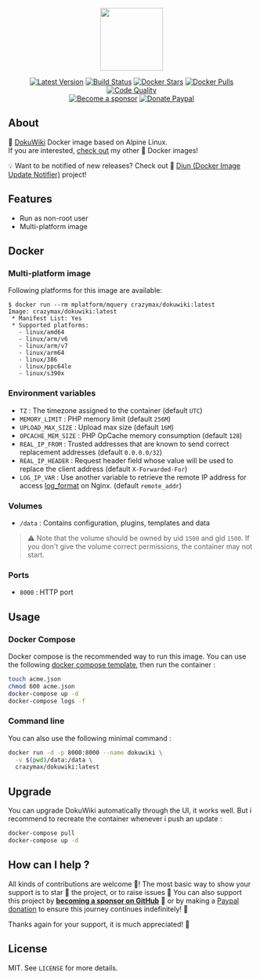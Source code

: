 <p align="center"><a href="https://github.com/crazy-max/docker-dokuwiki" target="_blank"><img height="128" src="https://raw.githubusercontent.com/crazy-max/docker-dokuwiki/master/.res/docker-dokuwiki.jpg"></a></p>

<p align="center">
  <a href="https://hub.docker.com/r/crazymax/dokuwiki/tags?page=1&ordering=last_updated"><img src="https://img.shields.io/github/v/tag/crazy-max/docker-dokuwiki?label=version&style=flat-square" alt="Latest Version"></a>
  <a href="https://github.com/crazy-max/docker-dokuwiki/actions?workflow=build"><img src="https://github.com/crazy-max/docker-dokuwiki/workflows/build/badge.svg" alt="Build Status"></a>
  <a href="https://hub.docker.com/r/crazymax/dokuwiki/"><img src="https://img.shields.io/docker/stars/crazymax/dokuwiki.svg?style=flat-square" alt="Docker Stars"></a>
  <a href="https://hub.docker.com/r/crazymax/dokuwiki/"><img src="https://img.shields.io/docker/pulls/crazymax/dokuwiki.svg?style=flat-square" alt="Docker Pulls"></a>
  <a href="https://www.codacy.com/app/crazy-max/docker-dokuwiki"><img src="https://img.shields.io/codacy/grade/e1c3ab643f734445bf7f6ecdd44a2614.svg?style=flat-square" alt="Code Quality"></a>
  <br /><a href="https://github.com/sponsors/crazy-max"><img src="https://img.shields.io/badge/sponsor-crazy--max-181717.svg?logo=github&style=flat-square" alt="Become a sponsor"></a>
  <a href="https://www.paypal.me/crazyws"><img src="https://img.shields.io/badge/donate-paypal-00457c.svg?logo=paypal&style=flat-square" alt="Donate Paypal"></a>
</p>

## About

🐳 [DokuWiki](https://www.dokuwiki.org/dokuwiki) Docker image based on Alpine Linux.<br />
If you are interested, [check out](https://hub.docker.com/r/crazymax/) my other 🐳 Docker images!

💡 Want to be notified of new releases? Check out 🔔 [Diun (Docker Image Update Notifier)](https://github.com/crazy-max/diun) project!

## Features

* Run as non-root user
* Multi-platform image

## Docker

### Multi-platform image

Following platforms for this image are available:

```
$ docker run --rm mplatform/mquery crazymax/dokuwiki:latest
Image: crazymax/dokuwiki:latest
 * Manifest List: Yes
 * Supported platforms:
   - linux/amd64
   - linux/arm/v6
   - linux/arm/v7
   - linux/arm64
   - linux/386
   - linux/ppc64le
   - linux/s390x
```

### Environment variables

* `TZ` : The timezone assigned to the container (default `UTC`)
* `MEMORY_LIMIT` : PHP memory limit (default `256M`)
* `UPLOAD_MAX_SIZE` : Upload max size (default `16M`)
* `OPCACHE_MEM_SIZE` : PHP OpCache memory consumption (default `128`)
* `REAL_IP_FROM` : Trusted addresses that are known to send correct replacement addresses (default `0.0.0.0/32`)
* `REAL_IP_HEADER` : Request header field whose value will be used to replace the client address (default `X-Forwarded-For`)
* `LOG_IP_VAR` : Use another variable to retrieve the remote IP address for access [log_format](http://nginx.org/en/docs/http/ngx_http_log_module.html#log_format) on Nginx. (default `remote_addr`)

### Volumes

* `/data` : Contains configuration, plugins, templates and data

> :warning: Note that the volume should be owned by uid `1500` and gid `1500`. If you don't give the volume correct permissions, the container may not start.

### Ports

* `8000` : HTTP port

## Usage

### Docker Compose

Docker compose is the recommended way to run this image. You can use the following [docker compose template](examples/compose/docker-compose.yml), then run the container :

```bash
touch acme.json
chmod 600 acme.json
docker-compose up -d
docker-compose logs -f
```

### Command line

You can also use the following minimal command :

```bash
docker run -d -p 8000:8000 --name dokuwiki \
  -v $(pwd)/data:/data \
  crazymax/dokuwiki:latest
```

## Upgrade

You can upgrade DokuWiki automatically through the UI, it works well. But i recommend to recreate the container whenever i push an update :

```bash
docker-compose pull
docker-compose up -d
```

## How can I help ?

All kinds of contributions are welcome :raised_hands:! The most basic way to show your support is to star :star2: the project, or to raise issues :speech_balloon: You can also support this project by [**becoming a sponsor on GitHub**](https://github.com/sponsors/crazy-max) :clap: or by making a [Paypal donation](https://www.paypal.me/crazyws) to ensure this journey continues indefinitely! :rocket:

Thanks again for your support, it is much appreciated! :pray:

## License

MIT. See `LICENSE` for more details.
